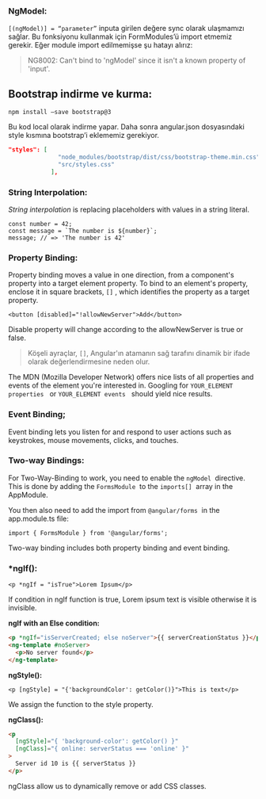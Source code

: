 ### NgModel:

`[(ngModel)] = “parameter”` inputa girilen değere sync olarak ulaşmamızı sağlar. Bu fonksiyonu kullanmak için FormModules’ü import etmemiz gerekir. Eğer module import edilmemişse şu hatayı alırız:

> NG8002: Can't bind to 'ngModel' since it isn't a known property of 'input'.

## Bootstrap indirme ve kurma:

`npm install —save bootstrap@3`

Bu kod local olarak indirme yapar. Daha sonra angular.json dosyasındaki style kısmına bootstrap’i eklememiz gerekiyor.

```json
"styles": [
              "node_modules/bootstrap/dist/css/bootstrap-theme.min.css",
              "src/styles.css"
            ],
```

### String Interpolation:

_String interpolation_ is replacing placeholders with values in a string literal.

```tsx
const number = 42;
const message = `The number is ${number}`;
message; // => 'The number is 42'
```

### Property Binding:

Property binding moves a value in one direction, from a component's property into a target element property. To bind to an element's property, enclose it in square brackets, `[]`
, which identifies the property as a target property.

```tsx
<button [disabled]="!allowNewServer">Add</button>
```

Disable property will change according to the allowNewServer is true or false.

> Köşeli ayraçlar, `[]`, Angular'ın atamanın sağ tarafını dinamik bir ifade olarak değerlendirmesine neden olur.

The MDN (Mozilla Developer Network) offers nice lists of all properties and events of the element you're interested in. Googling for `YOUR_ELEMENT properties`
  or `YOUR_ELEMENT events`
  should yield nice results.

### Event Binding;

Event binding lets you listen for and respond to user actions such as keystrokes, mouse movements, clicks, and touches.

### Two-way Bindings:

For Two-Way-Binding to work, you need to enable the `ngModel`  directive. This is done by adding the `FormsModule`  to the `imports[]`  array in the AppModule.

You then also need to add the import from `@angular/forms`  in the app.module.ts file:

`import { FormsModule } from '@angular/forms';`

Two-way binding includes both property binding and event binding.

### \*ngIf():

```tsx
<p *ngIf = "isTrue">Lorem Ipsum</p>
```

If condition in ngIf function is true, Lorem ipsum text is visible otherwise it is invisible.

**ngIf with an Else condition:**

```html
<p *ngIf="isServerCreated; else noServer">{{ serverCreationStatus }}</p>
<ng-template #noServer>
  <p>No server found</p>
</ng-template>
```

**ngStyle():**

```tsx
<p [ngStyle] = "{'backgroundColor': getColor()}">This is text</p>
```

We assign the function to the style property.

**ngClass():**

```html
<p
  [ngStyle]="{ 'background-color': getColor() }"
  [ngClass]="{ online: serverStatus === 'online' }"
>
  Server id 10 is {{ serverStatus }}
</p>
```

ngClass allow us to dynamically remove or add CSS classes.
